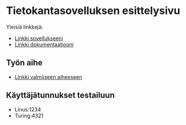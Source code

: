 # Tietokantasovelluksen esittelysivu

Yleisiä linkkejä:

* [Linkki sovellukseeni](http://leevihei.users.cs.helsinki.fi/muistilista/)
* [Linkki dokumentaatiooni](https://github.com/SovietLada/Tietokantaprojekti/blob/master/doc/dokumentaatio.pdf)

## Työn aihe

* [Linkki valmiiseen aiheeseen](http://advancedkittenry.github.io/suunnittelu_ja_tyoymparisto/aiheet/Muistilista.html)

## Käyttäjätunnukset testailuun

* Linus:1234
* Turing:4321

